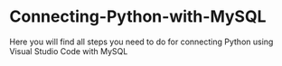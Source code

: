 # Connecting-Python-with-MySQL
Here you will find all steps you need to do for connecting Python using Visual Studio Code with MySQL
